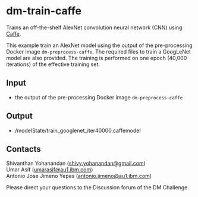 # dm-train-caffe
Trains an off-the-shelf AlexNet convolution neural network (CNN) using [Caffe](http://caffe.berkeleyvision.org/).

This example train an AlexNet model using the output of the pre-processing Docker image `dm-preprocess-caffe`. The required files to train a GoogLeNet model are also provided. The training is performed on one epoch (40,000 iterations) of the effective training set.

## Input
- the output of the pre-processing Docker image `dm-preprocess-caffe`

## Output
- /modelState/train_googlenet_iter40000.caffemodel

## Contacts
Shivanthan Yohanandan (shivy.yohanandan@gmail.com)   
Umar Asif (umarasif@au1.ibm.com)   
Antonio Jose Jimeno Yepes (antonio.jimeno@au1.ibm.com)   

Please direct your questions to the Discussion forum of the DM Challenge.
